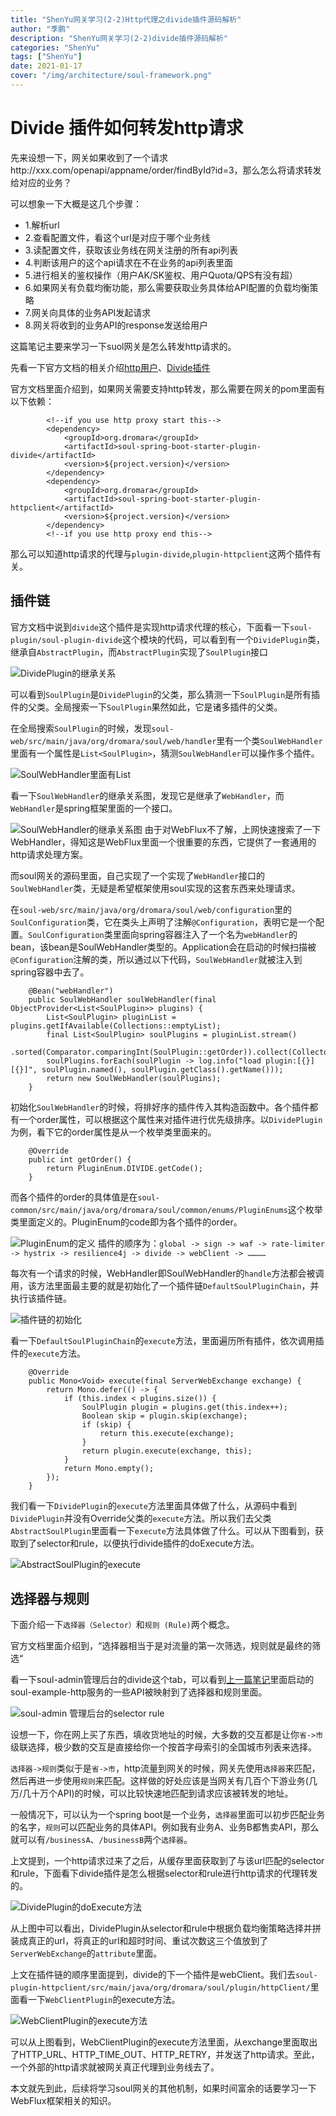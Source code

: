 ```yaml
---
title: "ShenYu网关学习(2-2)Http代理之divide插件源码解析"
author: "季鹏"
description: "ShenYu网关学习(2-2)divide插件源码解析"
categories: "ShenYu"
tags: ["ShenYu"]
date: 2021-01-17
cover: "/img/architecture/soul-framework.png"
---
```


# Divide 插件如何转发http请求

先来设想一下，网关如果收到了一个请求http://xxx.com/openapi/appname/order/findById?id=3，那么怎么将请求转发给对应的业务？

可以想象一下大概是这几个步骤：

- 1.解析url
- 2.查看配置文件，看这个url是对应于哪个业务线
- 3.读配置文件，获取该业务线在网关注册的所有api列表
- 4.判断该用户的这个api请求在不在业务的api列表里面
- 5.进行相关的鉴权操作（用户AK/SK鉴权、用户Quota/QPS有没有超）
- 6.如果网关有负载均衡功能，那么需要获取业务具体给API配置的负载均衡策略
- 7.网关向具体的业务API发起请求
- 8.网关将收到的业务API的response发送给用户

这篇笔记主要来学习一下suol网关是怎么转发http请求的。

先看一下官方文档的相关介绍[http用户](https://dromara.org/zh-cn/docs/soul/user-http.html)、[Divide插件](https://dromara.org/zh-cn/docs/soul/plugin-divide.html)

官方文档里面介绍到，如果网关需要支持http转发，那么需要在网关的pom里面有以下依赖：

```
        <!--if you use http proxy start this-->
        <dependency>
            <groupId>org.dromara</groupId>
            <artifactId>soul-spring-boot-starter-plugin-divide</artifactId>
            <version>${project.version}</version>
        </dependency>
        <dependency>
            <groupId>org.dromara</groupId>
            <artifactId>soul-spring-boot-starter-plugin-httpclient</artifactId>
            <version>${project.version}</version>
        </dependency>
        <!--if you use http proxy end this-->
```

那么可以知道http请求的代理与`plugin-divide`,`plugin-httpclient`这两个插件有关。

## 插件链

官方文档中说到`divide`这个插件是实现http请求代理的核心，下面看一下`soul-plugin/soul-plugin-divide`这个模块的代码，可以看到有一个`DividePlugin`类，继承自`AbstractPlugin`，而`AbstractPlugin`实现了`SoulPlugin`接口

![DividePlugin的继承关系](https://img-blog.csdnimg.cn/2021011523120836.png?x-oss-process=image/watermark,type_ZmFuZ3poZW5naGVpdGk,shadow_10,text_aHR0cHM6Ly9ibG9nLmNzZG4ubmV0L3BjbW1jcG1vcnNl,size_16,color_FFFFFF,t_70#pic_center)

可以看到`SoulPlugin`是`DividePlugin`的父类，那么猜测一下`SoulPlugin`是所有插件的父类。全局搜索一下`SoulPlugin`果然如此，它是诸多插件的父类。

在全局搜索`SoulPlugin`的时候，发现`soul-web/src/main/java/org/dromara/soul/web/handler`里有一个类`SoulWebHandler`里面有一个属性是`List<SoulPlugin>`，猜测`SoulWebHandler`可以操作多个插件。


![SoulWebHandler里面有List<SoulPlugin>](https://img-blog.csdnimg.cn/20210115230954422.png?x-oss-process=image/watermark,type_ZmFuZ3poZW5naGVpdGk,shadow_10,text_aHR0cHM6Ly9ibG9nLmNzZG4ubmV0L3BjbW1jcG1vcnNl,size_16,color_FFFFFF,t_70#pic_center)

看一下`SoulWebHandler`的继承关系图，发现它是继承了`WebHandler`，而`WebHandler`是spring框架里面的一个接口。

![SoulWebHandler的继承关系图](https://img-blog.csdnimg.cn/2021011523103754.png?x-oss-process=image/watermark,type_ZmFuZ3poZW5naGVpdGk,shadow_10,text_aHR0cHM6Ly9ibG9nLmNzZG4ubmV0L3BjbW1jcG1vcnNl,size_16,color_FFFFFF,t_70#pic_center)
由于对WebFlux不了解，上网快速搜索了一下WebHandler，得知这是WebFlux里面一个很重要的东西，它提供了一套通用的http请求处理方案。

而soul网关的源码里面，自己实现了一个实现了`WebHandler`接口的`SoulWebHandler`类，无疑是希望框架使用soul实现的这套东西来处理请求。

在`soul-web/src/main/java/org/dromara/soul/web/configuration`里的`SoulConfiguration`类，它在类头上声明了注解`@Configuration`，表明它是一个配置。`SoulConfiguration`类里面向spring容器注入了一个名为`webHandler`的bean，该bean是SoulWebHandler类型的。Application会在启动的时候扫描被`@Configuration`注解的类，所以通过以下代码，`SoulWebHandler`就被注入到spring容器中去了。


```
    @Bean("webHandler")
    public SoulWebHandler soulWebHandler(final ObjectProvider<List<SoulPlugin>> plugins) {
        List<SoulPlugin> pluginList = plugins.getIfAvailable(Collections::emptyList);
        final List<SoulPlugin> soulPlugins = pluginList.stream()
                .sorted(Comparator.comparingInt(SoulPlugin::getOrder)).collect(Collectors.toList());
        soulPlugins.forEach(soulPlugin -> log.info("load plugin:[{}] [{}]", soulPlugin.named(), soulPlugin.getClass().getName()));
        return new SoulWebHandler(soulPlugins);
    }
```

初始化`SoulWebHandler`的时候，将排好序的插件传入其构造函数中。各个插件都有一个order属性，可以根据这个属性来对插件进行优先级排序。以`DividePlugin`为例，看下它的order属性是从一个枚举类里面来的。

```
    @Override
    public int getOrder() {
        return PluginEnum.DIVIDE.getCode();
    }
```

而各个插件的order的具体值是在`soul-common/src/main/java/org/dromara/soul/common/enums/PluginEnums`这个枚举类里面定义的。PluginEnum的code即为各个插件的order。

![PluginEnum的定义](https://img-blog.csdnimg.cn/20210115231323717.png?x-oss-process=image/watermark,type_ZmFuZ3poZW5naGVpdGk,shadow_10,text_aHR0cHM6Ly9ibG9nLmNzZG4ubmV0L3BjbW1jcG1vcnNl,size_16,color_FFFFFF,t_70#pic_center)
插件的顺序为：`global -> sign -> waf -> rate-limiter -> hystrix -> resilience4j -> divide -> webClient -> …………`

每次有一个请求的时候，WebHandler即SoulWebHandler的`handle`方法都会被调用，该方法里面最主要的就是初始化了一个插件链`DefaultSoulPluginChain`，并执行该插件链。

![插件链的初始化](https://img-blog.csdnimg.cn/20210115231406346.png?x-oss-process=image/watermark,type_ZmFuZ3poZW5naGVpdGk,shadow_10,text_aHR0cHM6Ly9ibG9nLmNzZG4ubmV0L3BjbW1jcG1vcnNl,size_16,color_FFFFFF,t_70#pic_center)

看一下`DefaultSoulPluginChain`的`execute`方法，里面遍历所有插件，依次调用插件的`execute`方法。

```
    @Override
    public Mono<Void> execute(final ServerWebExchange exchange) {
        return Mono.defer(() -> {
            if (this.index < plugins.size()) {
                SoulPlugin plugin = plugins.get(this.index++);
                Boolean skip = plugin.skip(exchange);
                if (skip) {
                    return this.execute(exchange);
                }
                return plugin.execute(exchange, this);
            }
            return Mono.empty();
        });
    }
```

我们看一下`DividePlugin`的`execute`方法里面具体做了什么，从源码中看到`DividePlugin`并没有Override父类的`execute`方法。所以我们去父类`AbstractSoulPlugin`里面看一下`execute`方法具体做了什么。可以从下图看到，获取到了selector和rule，以便执行divide插件的doExecute方法。

![AbstractSoulPlugin的execute](https://img-blog.csdnimg.cn/20210115231447528.png?x-oss-process=image/watermark,type_ZmFuZ3poZW5naGVpdGk,shadow_10,text_aHR0cHM6Ly9ibG9nLmNzZG4ubmV0L3BjbW1jcG1vcnNl,size_16,color_FFFFFF,t_70#pic_center)

## 选择器与规则

下面介绍一下`选择器（Selector）`和`规则 (Rule)`两个概念。

官方文档里面介绍到，“选择器相当于是对流量的第一次筛选，规则就是最终的筛选“

看一下soul-admin管理后台的divide这个tab，可以看到[上一篇笔记](https://blog.csdn.net/pcmmcpmorse/article/details/112646476)里面启动的soul-example-http服务的一些API被映射到了选择器和规则里面。

![soul-admin 管理后台的selector rule](https://img-blog.csdnimg.cn/20210115231526336.png?x-oss-process=image/watermark,type_ZmFuZ3poZW5naGVpdGk,shadow_10,text_aHR0cHM6Ly9ibG9nLmNzZG4ubmV0L3BjbW1jcG1vcnNl,size_16,color_FFFFFF,t_70#pic_center)

设想一下，你在网上买了东西，填收货地址的时候，大多数的交互都是让你`省->市`级联选择，极少数的交互是直接给你一个按首字母索引的全国城市列表来选择。

`选择器->规则`类似于是`省->市`，http流量到网关的时候，网关先使用`选择器`来匹配，然后再进一步使用`规则`来匹配。这样做的好处应该是当网关有几百个下游业务(几万/几十万个API)的时候，可以比较快速地匹配到请求应该被转发的地址。

一般情况下，可以认为一个spring boot是一个业务，`选择器`里面可以初步匹配业务的名字，`规则`可以匹配业务的具体API。例如我有业务A、业务B都售卖API，那么就可以有`/businessA`、`/businessB`两个`选择器`。

上文提到，一个http请求过来了之后，从缓存里面获取到了与该url匹配的selector和rule，下面看下divide插件是怎么根据selector和rule进行http请求的代理转发的。

![DividePlugin的doExecute方法](https://img-blog.csdnimg.cn/20210115231612490.png?x-oss-process=image/watermark,type_ZmFuZ3poZW5naGVpdGk,shadow_10,text_aHR0cHM6Ly9ibG9nLmNzZG4ubmV0L3BjbW1jcG1vcnNl,size_16,color_FFFFFF,t_70#pic_center)

从上图中可以看出，DividePlugin从selector和rule中根据负载均衡策略选择并拼装成真正的url，将真正的url和超时时间、重试次数这三个值放到了`ServerWebExchange`的`attribute`里面。

上文在插件链的顺序里面提到，divide的下一个插件是webClient。我们去`soul-plugin-httpclient/src/main/java/org/dromara/soul/plugin/httpClient/`里面看一下`WebClientPlugin`的execute方法。

![WebClientPlugin的execute方法](https://img-blog.csdnimg.cn/20210115231640417.png?x-oss-process=image/watermark,type_ZmFuZ3poZW5naGVpdGk,shadow_10,text_aHR0cHM6Ly9ibG9nLmNzZG4ubmV0L3BjbW1jcG1vcnNl,size_16,color_FFFFFF,t_70#pic_center)

可以从上图看到，WebClientPlugin的execute方法里面，从exchange里面取出了HTTP_URL、HTTP_TIME_OUT、HTTP_RETRY，并发送了http请求。至此，一个外部的http请求就被网关真正代理到业务线去了。

本文就先到此，后续将学习soul网关的其他机制，如果时间富余的话要学习一下WebFlux框架相关的知识。
